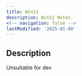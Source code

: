 ```yaml
---
title: Win11
description: Win11 Notes
<!-- navigation: false --> 
lastModified: '2025-01-08'
---
```


## Description

Unsuitable for dev
